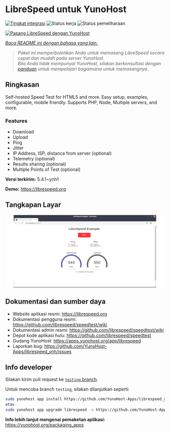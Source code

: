 <!--
N.B.: README ini dibuat secara otomatis oleh <https://github.com/YunoHost/apps/tree/master/tools/readme_generator>
Ini TIDAK boleh diedit dengan tangan.
-->

# LibreSpeed untuk YunoHost

[![Tingkat integrasi](https://dash.yunohost.org/integration/librespeed.svg)](https://ci-apps.yunohost.org/ci/apps/librespeed/) ![Status kerja](https://ci-apps.yunohost.org/ci/badges/librespeed.status.svg) ![Status pemeliharaan](https://ci-apps.yunohost.org/ci/badges/librespeed.maintain.svg)

[![Pasang LibreSpeed dengan YunoHost](https://install-app.yunohost.org/install-with-yunohost.svg)](https://install-app.yunohost.org/?app=librespeed)

*[Baca README ini dengan bahasa yang lain.](./ALL_README.md)*

> *Paket ini memperbolehkan Anda untuk memasang LibreSpeed secara cepat dan mudah pada server YunoHost.*  
> *Bila Anda tidak mempunyai YunoHost, silakan berkonsultasi dengan [panduan](https://yunohost.org/install) untuk mempelajari bagaimana untuk memasangnya.*

## Ringkasan

Self-hosted Speed Test for HTML5 and more. Easy setup, examples, configurable, mobile friendly. Supports PHP, Node, Multiple servers, and more.

### Features

- Download
- Upload
- Ping
- Jitter
- IP Address, ISP, distance from server (optional)
- Telemetry (optional)
- Results sharing (optional)
- Multiple Points of Test (optional)


**Versi terkirim:** 5.4.1~ynh1

**Demo:** <https://librespeed.org>

## Tangkapan Layar

![Tangkapan Layar pada LibreSpeed](./doc/screenshots/screenshot.png)

## Dokumentasi dan sumber daya

- Website aplikasi resmi: <https://librespeed.org>
- Dokumentasi pengguna resmi: <https://github.com/librespeed/speedtest/wiki>
- Dokumentasi admin resmi: <https://github.com/librespeed/speedtest/wiki>
- Depot kode aplikasi hulu: <https://github.com/librespeed/speedtest>
- Gudang YunoHost: <https://apps.yunohost.org/app/librespeed>
- Laporkan bug: <https://github.com/YunoHost-Apps/librespeed_ynh/issues>

## Info developer

Silakan kirim pull request ke [`testing` branch](https://github.com/YunoHost-Apps/librespeed_ynh/tree/testing).

Untuk mencoba branch `testing`, silakan dilanjutkan seperti:

```bash
sudo yunohost app install https://github.com/YunoHost-Apps/librespeed_ynh/tree/testing --debug
atau
sudo yunohost app upgrade librespeed -u https://github.com/YunoHost-Apps/librespeed_ynh/tree/testing --debug
```

**Info lebih lanjut mengenai pemaketan aplikasi:** <https://yunohost.org/packaging_apps>
